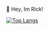 :wave: Hey, Im Rick!



[![Top Langs](https://github-readme-stats.vercel.app/api/top-langs/?username=ricfrst&theme=radical)](https://github.com/anuraghazra/github-readme-stats)


